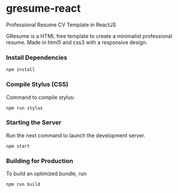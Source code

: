 # gresume-react
Professional Resume CV Template in ReactJS

GResume is a HTML free template to create a minimalist professional resume. Made in html5 and css3 with a responsive design.


### Install Dependencies
```
npm install
```

### Compile Stylus (CSS)
Command to compile stylus:
```
npm run stylus
```

### Starting the Server
Run the next command to launch the development server. 
```
npm start
```

### Building for Production
To build an optimized bundle, run
```
npm run build
```

